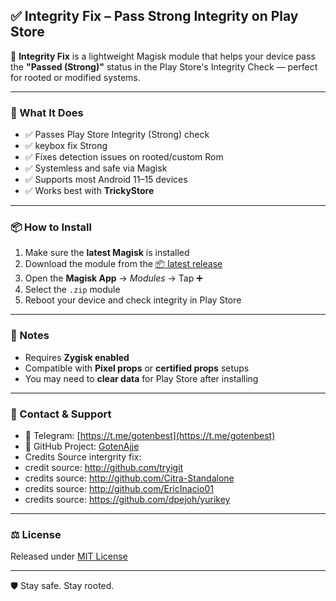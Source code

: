 ## ✅ Integrity Fix – Pass Strong Integrity on Play Store

🚀 **Integrity Fix** is a lightweight Magisk module that helps your device pass the **"Passed (Strong)"** status in the Play Store's Integrity Check — perfect for rooted or modified systems.

---

### 🔐 What It Does

- ✅ Passes Play Store Integrity (Strong) check
- ✅ keybox fix Strong   
- ✅ Fixes detection issues on rooted/custom Rom  
- ✅ Systemless and safe via Magisk  
- ✅ Supports most Android 11–15 devices  
- ✅ Works best with **TrickyStore**

---

### 📦 How to Install

1. Make sure the **latest Magisk** is installed  
2. Download the module from the [📦 latest release](https://github.com/GotenAjje/Gotenajje/releases)  
3. Open the **Magisk App** → *Modules* → Tap ➕  
4. Select the `.zip` module  
5. Reboot your device and check integrity in Play Store  

---

### 📝 Notes

- Requires **Zygisk enabled**  
- Compatible with **Pixel props** or **certified props** setups  
- You may need to **clear data** for Play Store after installing  

---

### 📢 Contact & Support

- 💬 Telegram: [https://t.me/gotenbest](https://t.me/gotenbest)  
- 🐙 GitHub Project: [GotenAjje](https://github.com/GotenAjje/Gotenajje)
- Credits Source intergrity fix:
- credit source: http://github.com/tryigit
- credits source: http://github.com/Citra-Standalone
- credits source: http://github.com/EricInacio01
- credits source: https://github.com/dpejoh/yurikey

---

### ⚖️ License

Released under [MIT License](https://github.com/GotenAjje/Gotenajje/blob/main/LICENSE)

---

🛡️ Stay safe. Stay rooted.
